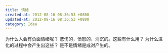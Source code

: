 ```yaml
---
title: 情绪
created-at: 2012-08-16 08:36:53 +0800
updated-at: 2012-08-16 08:36:53 +0800
category: Idea
---
```


为什么人会有负面情绪呢？
悲伤的，愤怒的，消沉的。这些有什么用？
为什么进化的过程中会产生出这些？
是不是情绪是成对产生的。
